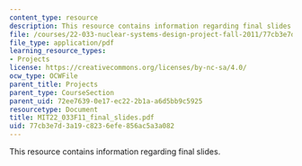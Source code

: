 ```yaml
---
content_type: resource
description: This resource contains information regarding final slides.
file: /courses/22-033-nuclear-systems-design-project-fall-2011/77cb3e7d3a19c8236efe856ac5a3a082_MIT22_033F11_final_slides.pdf
file_type: application/pdf
learning_resource_types:
- Projects
license: https://creativecommons.org/licenses/by-nc-sa/4.0/
ocw_type: OCWFile
parent_title: Projects
parent_type: CourseSection
parent_uid: 72ee7639-0e17-ec22-2b1a-a6d5bb9c5925
resourcetype: Document
title: MIT22_033F11_final_slides.pdf
uid: 77cb3e7d-3a19-c823-6efe-856ac5a3a082
---
```

This resource contains information regarding final slides.